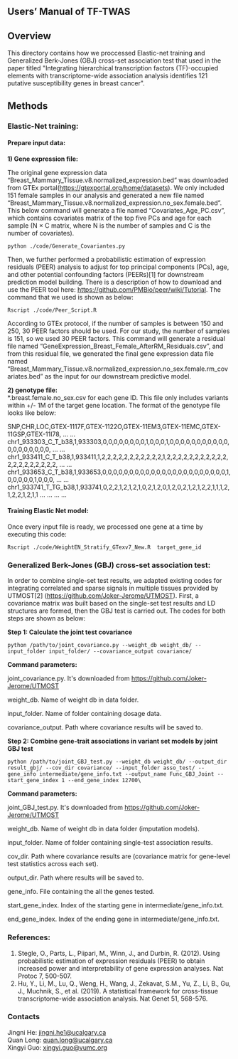 ## Users’ Manual of TF-TWAS

## Overview
This directory contains how we proccessed Elastic-net training and Generalized Berk-Jones (GBJ) cross-set association test that used in the paper titled "Integrating hierarchical transcription factors (TF)-occupied elements with transcriptome-wide association analysis identifies 121 putative susceptibility genes in breast cancer".

## Methods
### Elastic-Net training: 
#### Prepare input data: 
**1)	Gene expression file:** 

The original gene expression data “Breast_Mammary_Tissue.v8.normalized_expression.bed” was downloaded from GTEx portal(https://gtexportal.org/home/datasets). We only included 151 female samples in our analysis and generated a new file named “Breast_Mammary_Tissue.v8.normalized_expression.no_sex.female.bed”. This below command will generate a file named “Covariates_Age_PC.csv”, which contains covariates matrix of the top five PCs and age for each sample (N × C matrix, where N is the number of samples and C is the number of covariates).

`python ./code/Generate_Covariantes.py`

Then, we further performed a probabilistic estimation of expression residuals (PEER) analysis to adjust for top principal components (PCs), age, and other potential confounding factors (PEERs)[1] for downstream prediction model building. There is a description of how to download and use the PEER tool here: https://github.com/PMBio/peer/wiki/Tutorial. The command that we used is shown as below: 

`Rscript ./code/Peer_Script.R`

According to GTEx protocol, if the number of samples is between 150 and 250, 30 PEER factors should be used. For our study, the number of samples is 151, so we used 30 PEER factors. This command will generate a residual file named “GeneExpression_Breast_Female_AfterRM_Residuals.csv”, and from this residual file, we generated the final gene expression data file named “Breast_Mammary_Tissue.v8.normalized_expression.no_sex.female.rm_covariates.bed” as the input for our downstream predictive model. 

**2)	genotype file:**  
*.breast.female.no_sex.csv for each gene ID. This file only includes variants within +/- 1M of the target gene location. The format of the genotype file looks like below: 

SNP,CHR,LOC,GTEX-1117F,GTEX-1122O,GTEX-11EM3,GTEX-11EMC,GTEX-11GSP,GTEX-11I78, … …
chr1_933303_C_T_b38,1,933303,0,0,0,0,0,0,0,0,1,0,0,0,1,0,0,0,0,0,0,0,0,0,0,0,0,0,0,0,0,0,0,0, … …
chr1_933411_C_T_b38,1,933411,1,2,2,2,2,2,2,2,2,2,2,2,1,2,2,2,2,2,2,2,2,2,2,2,2,2,2,2,2,2,2,2,2, … …
chr1_933653_C_T_b38,1,933653,0,0,0,0,0,0,0,0,0,0,0,0,0,0,0,0,0,0,0,0,0,0,0,1,0,0,0,0,0,1,0,0,0, … …
chr1_933741_T_TG_b38,1,933741,0,2,2,1,2,1,2,1,0,2,1,2,0,1,2,0,2,1,2,1,2,2,1,1,1,2,1,2,2,1,2,1,1 … …
… …


#### Training Elastic Net model:
Once every input file is ready, we processed one gene at a time by executing this code:	

`Rscript ./code/WeightEN_Stratify_GTexv7_New.R  target_gene_id`


### Generalized Berk-Jones (GBJ) cross-set association test:
In order to combine single-set test results, we adapted existing codes for integrating correlated and sparse signals in multiple tissues provided by UTMOST[2] (https://github.com/Joker-Jerome/UTMOST). First, a covariance matrix was built based on the single-set test results and LD structures are formed, then the GBJ test is carried out. The codes for both steps are shown as below:

**Step 1: Calculate the joint test covariance**

`python /path/to/joint_covariance.py --weight_db weight_db/ --input_folder input_folder/ --covariance_output covariance/`

**Command parameters:**


joint_covariance.py. It's downloaded from https://github.com/Joker-Jerome/UTMOST

weight_db. Name of weight db in data folder.

input_folder. Name of folder containing dosage data.

covariance_output. Path where covariance results will be saved to.


**Step 2: Combine gene-trait associations in variant set models by joint GBJ test**

`python /path/to/joint_GBJ_test.py --weight_db weight_db/ --output_dir result_gbj/ --cov_dir covariance/ --input_folder asso_test/ --gene_info intermediate/gene_info.txt --output_name Func_GBJ_Joint --start_gene_index 1 --end_gene_index 12700\`

**Command parameters:**

joint_GBJ_test.py. It's downloaded from https://github.com/Joker-Jerome/UTMOST

weight_db. Name of weight db in data folder (imputation models).

input_folder. Name of folder containing single-test association results.

cov_dir. Path where covariance results are (covariance matrix for gene-level test statistics across each set).

output_dir. Path where results will be saved to.

gene_info. File containing the all the genes tested.

start_gene_index. Index of the starting gene in intermediate/gene_info.txt.

end_gene_index. Index of the ending gene in intermediate/gene_info.txt. 

### References: 
1. Stegle, O., Parts, L., Piipari, M., Winn, J., and Durbin, R. (2012). Using probabilistic estimation of expression residuals (PEER) to obtain increased power and interpretability of gene expression analyses. Nat Protoc 7, 500-507.
2. Hu, Y., Li, M., Lu, Q., Weng, H., Wang, J., Zekavat, S.M., Yu, Z., Li, B., Gu, J., Muchnik, S., et al. (2019). A statistical framework for cross-tissue transcriptome-wide association analysis. Nat Genet 51, 568-576.

### Contacts
  Jingni He: jingni.he1@ucalgary.ca<br>
  Quan Long: quan.long@ucalgary.ca<br>
  Xingyi Guo: xingyi.guo@vumc.org<br>
